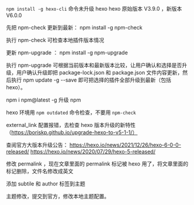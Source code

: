 `npm install -g hexo-cli` 命令未升级 hexo
hexo 原始版本 V3.9.0 ，新版本 V6.0.0

先把 npm-check 更新到最新：
    npm install -g npm-check

执行 npm-check 可检查本地插件版本情况

更新 npm-upgrade ：
    npm install -g npm-upgrade

执行 npm-upgrade 可根据当前版本和最新版本比较，让用户确认和选择是否升级，用户确认升级即把 package-lock.json 和 package.json 文件内容更新，然后执行 npm update -g --save 即可把选择的插件全部升级到最新（包括 hexo）。

npm i npm@latest -g 升级 npm

hexo 环境用 `npm outdated` 命令检查，不要用 `npm-check`

external_link 配置报错，去检查 hexo 版本升级的新特性（https://boriskp.github.io/upgrade-hexo-to-v5-1-1/）

查阅官方大版本升级公告：
https://hexo.io/news/2021/12/26/hexo-6-0-0-released/
https://hexo.io/news/2020/07/29/hexo-5-released/

修改 permalink ，现在文章里面的 permalink 标记被 hexo 用了，将文章里面的标记删除，文件名修改成英文

添加 subtile 和 author 标签到主题

主题修改，提交到官方，修改本地主题配置。